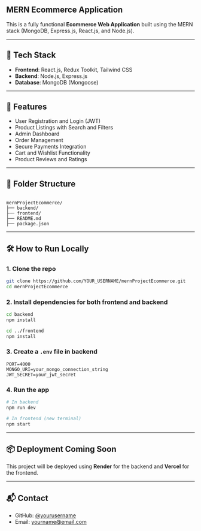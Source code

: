 ## MERN Ecommerce Application

This is a fully functional **Ecommerce Web Application** built using the MERN stack (MongoDB, Express.js, React.js, and Node.js).



---

## 🔧 Tech Stack

- **Frontend**: React.js, Redux Toolkit, Tailwind CSS
- **Backend**: Node.js, Express.js
- **Database**: MongoDB (Mongoose)


---

## 🚀 Features

- User Registration and Login (JWT)
- Product Listings with Search and Filters
- Admin Dashboard
- Order Management
- Secure Payments Integration
- Cart and Wishlist Functionality
- Product Reviews and Ratings

---

## 📁 Folder Structure

```

mernProjectEcommerce/
├── backend/
├── frontend/
├── README.md
├── package.json

````

---

## 🛠️ How to Run Locally

### 1. Clone the repo
```bash
git clone https://github.com/YOUR_USERNAME/mernProjectEcommerce.git
cd mernProjectEcommerce
````

### 2. Install dependencies for both frontend and backend

```bash
cd backend
npm install

cd ../frontend
npm install
```

### 3. Create a `.env` file in backend

```env
PORT=4000
MONGO_URI=your_mongo_connection_string
JWT_SECRET=your_jwt_secret
```

### 4. Run the app

```bash
# In backend
npm run dev

# In frontend (new terminal)
npm start
```

---

## 📦 Deployment Coming Soon

This project will be deployed using **Render** for the backend and **Vercel** for the frontend.

---


## 📬 Contact

* GitHub: [@yourusername](https://github.com/TriparnaR)
* Email: [yourname@email.com](mailto:triparnaroy991@email.com)

````


